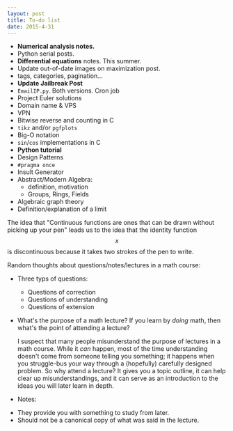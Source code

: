 ```yaml
---
layout: post
title: To-do list
date: 2015-4-31
---
```


* **Numerical analysis notes.**
* Python serial posts.
* **Differential equations** notes. This summer.
* Update out-of-date images on maximization post.
* tags, categories, pagination...
* **Update Jailbreak Post**
* `EmailIP.py`. Both versions. Cron job
* Project Euler solutions
* Domain name & VPS
* VPN
* Bitwise reverse and counting in C
* `tikz` and/or `pgfplots`
* Big-O notation
* `sin`/`cos` implementations in C
* **Python tutorial**
* Design Patterns
* `#pragma once`
* Insult Generator
* Abstract/Modern Algebra:
  - definition, motivation
  - Groups, Rings, Fields
* Algebraic graph theory
* Definition/explanation of a limit

The idea that "Continuous functions are ones that can be drawn without picking up your pen" leads us to the idea that the identity function $$x$$ is discontinuous because it takes two strokes of the pen to write.

Random thoughts about questions/notes/lectures in a math course:

* Three typs of questions:
  - Questions of correction
  - Questions of understanding
  - Questions of extension
* What's the purpose of a math lecture? If you learn by *doing* math, then what's the point of attending a lecture?

  I suspect that many people misunderstand the purpose of lectures in a math course. While it *can* happen, most of the time understanding doesn't come from someone telling you something; it happens when you struggle-bus your way through a (hopefully) carefully designed problem. So why attend a lecture? It gives you a topic outline, it can help clear up misunderstandings, and it can serve as an introduction to the ideas you will later learn in depth.

 * Notes:
  - They provide you with something to study from later.
  - Should not be a canonical copy of what was said in the lecture.
